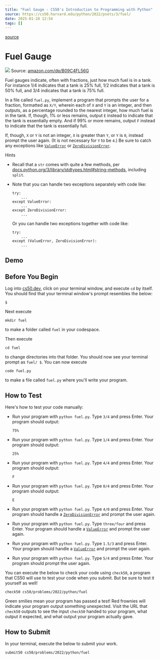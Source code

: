 ```yaml
---
title: "Fuel Gauge - CS50's Introduction to Programming with Python"
source: https://cs50.harvard.edu/python/2022/psets/3/fuel/
date: 2025-01-28 12:54
tags: []
---
```



[source](https://cs50.harvard.edu/python/2022/psets/3/fuel/)

# Fuel Gauge

![][1]
Source: [amazon.com/dp/B09C4FL56G][2]

  [1]: https://cs50.harvard.edu/python/2022/psets/3/51-hsJaA+SL._SL1000_.jpg
  [2]: https://www.amazon.com/dp/B09C4FL56G

Fuel gauges indicate, often with fractions, just how much fuel is in a tank. For instance 1/4 indicates that a tank is 25% full, 1/2 indicates that a tank is 50% full, and 3/4 indicates that a tank is 75% full.

In a file called `fuel.py`, implement a program that prompts the user for a fraction, formatted as `X/Y`, wherein each of `X` and `Y` is an integer, and then outputs, as a percentage rounded to the nearest integer, how much fuel is in the tank. If, though, 1% or less remains, output `E` instead to indicate that the tank is essentially empty. And if 99% or more remains, output `F` instead to indicate that the tank is essentially full.

If, though, `X` or `Y` is not an integer, `X` is greater than `Y`, or `Y` is `0`, instead prompt the user again. (It is not necessary for `Y` to be `4`.) Be sure to catch any exceptions like [`ValueError`][3] or [`ZeroDivisionError`][4].

  [3]: https://docs.python.org/3/library/exceptions.html#ValueError
  [4]: https://docs.python.org/3/library/exceptions.html#ZeroDivisionError

Hints

- Recall that a `str` comes with quite a few methods, per [docs.python.org/3/library/stdtypes.html#string-methods][5], including `split`.
- Note that you can handle two exceptions separately with code like:


      try:
          ...
      except ValueError:
          ...
      except ZeroDivisionError:
          ...


  Or you can handle two exceptions together with code like:


      try:
          ...
      except (ValueError, ZeroDivisionError):
          ...


  [5]: https://docs.python.org/3/library/stdtypes.html#string-methods

## Demo

## Before You Begin

Log into [cs50.dev][6], click on your terminal window, and execute `cd` by itself. You should find that your terminal window's prompt resembles the below:

  [6]: https://cs50.dev/

    $

Next execute

    mkdir fuel

to make a folder called `fuel` in your codespace.

Then execute

    cd fuel

to change directories into that folder. You should now see your terminal prompt as `fuel/ $`. You can now execute

    code fuel.py

to make a file called `fuel.py` where you'll write your program.

## How to Test

Here's how to test your code manually:

- Run your program with `python fuel.py`. Type `3/4` and press Enter. Your program should output:


      75%


- Run your program with `python fuel.py`. Type `1/4` and press Enter. Your program should output:


      25%


- Run your program with `python fuel.py`. Type `4/4` and press Enter. Your program should output:


      F


- Run your program with `python fuel.py`. Type `0/4` and press Enter. Your program should output:


      E


- Run your program with `python fuel.py`. Type `4/0` and press Enter. Your program should handle a [`ZeroDivisionError`][4] and prompt the user again.
- Run your program with `python fuel.py`. Type `three/four` and press Enter. Your program should handle a [`ValueError`][3] and prompt the user again.
- Run your program with `python fuel.py`. Type `1.5/3` and press Enter. Your program should handle a [`ValueError`][3] and prompt the user again.
- Run your program with `python fuel.py`. Type `5/4` and press Enter. Your program should prompt the user again.

  [7]: https://docs.python.org/3/library/exceptions.html#ZeroDivisionError
  [8]: https://docs.python.org/3/library/exceptions.html#ValueError

You can execute the below to check your code using `check50`, a program that CS50 will use to test your code when you submit. But be sure to test it yourself as well!

    check50 cs50/problems/2022/python/fuel

Green smilies mean your program has passed a test! Red frownies will indicate your program output something unexpected. Visit the URL that `check50` outputs to see the input `check50` handed to your program, what output it expected, and what output your program actually gave.

## How to Submit

In your terminal, execute the below to submit your work.

    submit50 cs50/problems/2022/python/fuel
